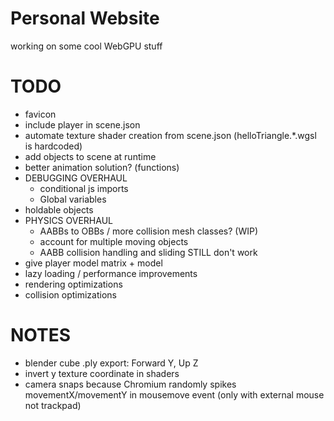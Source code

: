 # Personal Website

working on some cool WebGPU stuff

# TODO
- favicon
- include player in scene.json
- automate texture shader creation from scene.json (helloTriangle.\*.wgsl is hardcoded)
- add objects to scene at runtime
- better animation solution? (functions)
- DEBUGGING OVERHAUL
    - conditional js imports
    - Global variables
- holdable objects
- PHYSICS OVERHAUL
    - AABBs to OBBs / more collision mesh classes? (WIP)
    - account for multiple moving objects
    - AABB collision handling and sliding STILL don't work
- give player model matrix + model
- lazy loading / performance improvements
- rendering optimizations
- collision optimizations

# NOTES
- blender cube .ply export: Forward Y, Up Z
- invert y texture coordinate in shaders
- camera snaps because Chromium randomly spikes movementX/movementY in mousemove event (only with external mouse not trackpad)